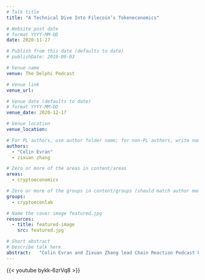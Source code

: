 ```yaml
---
# Talk title
title: "A Technical Dive Into Filecoin’s Tokeneconomics"

# Website post date
# format YYYY-MM-DD
date: 2020-11-27

# Publish from this date (defaults to date)
# publishDate: 2019-09-03

# Venue name
venue: The Delphi Podcast

# Venue link
venue_url: 

# Venue date (defaults to date)
# format YYYY-MM-DD
venue_date: 2020-12-17

# Venue location
venue_location:

# For PL authors, use author folder name; for non-PL authors, write name as in paper within ""
authors:
  - "Colin Evran"
  - zixuan zhang

# Zero or more of the areas in content/areas
areas:
  - cryptoeconomics

# Zero or more of the groups in content/groups (should match author membership)
groups:
  - cryptoeconlab

# Name the cover image featured.jpg
resources:
  - title: featured-image
    src: featured.jpg

# Short abstract
# Describe talk here
abstract:   "Colin Evran and Zixuan Zhang lead Chain Reaction Podcast host Tom Shaughnessy on a technical deep dive into the cryptoeconomics of the Filecoin network."
---
```



{{< youtube bykk-6zrVq8 >}}
